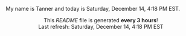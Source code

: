 My name is Tanner and today is Saturday, December 14, 4:18 PM EST.

<p align="center">This <i>README</i> file is generated <b>every 3 hours</b>!</br>Last refresh: Saturday, December 14, 4:18 PM EST<br /></p>
